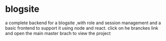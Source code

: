# blogsite
a complete backend for a blogsite ,with role and session management and a basic frontend to support it using node and react.
click on he branckes link and open the main master brach to view the project
